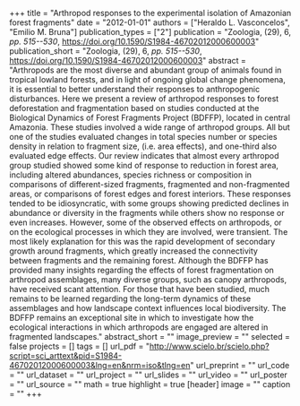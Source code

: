 +++
title = "Arthropod responses to the experimental isolation of Amazonian forest fragments"
date = "2012-01-01"
authors = ["Heraldo L. Vasconcelos", "Emilio M. Bruna"]
publication_types = ["2"]
publication = "Zoologia, (29), 6, _pp. 515--530_, https://doi.org/10.1590/S1984-46702012000600003"
publication_short = "Zoologia, (29), 6, _pp. 515--530_, https://doi.org/10.1590/S1984-46702012000600003"
abstract = "Arthropods are the most diverse and abundant group of animals found in tropical lowland forests, and in light of ongoing global change phenomena, it is essential to better understand their responses to anthropogenic disturbances. Here we present a review of arthropod responses to forest deforestation and fragmentation based on studies conducted at the Biological Dynamics of Forest Fragments Project (BDFFP), located in central Amazonia. These studies involved a wide range of arthropod groups. All but one of the studies evaluated changes in total species number or species density in relation to fragment size, (i.e. area effects), and one-third also evaluated edge effects. Our review indicates that almost every arthropod group studied showed some kind of response to reduction in forest area, including altered abundances, species richness or composition in comparisons of different-sized fragments, fragmented and non-fragmented areas, or comparisons of forest edges and forest interiors. These responses tended to be idiosyncratic, with some groups showing predicted declines in abundance or diversity in the fragments while others show no response or even increases. However, some of the observed effects on arthropods, or on the ecological processes in which they are involved, were transient. The most likely explanation for this was the rapid development of secondary growth around fragments, which greatly increased the connectivity between fragments and the remaining forest. Although the BDFFP has provided many insights regarding the effects of forest fragmentation on arthropod assemblages, many diverse groups, such as canopy arthropods, have received scant attention. For those that have been studied, much remains to be learned regarding the long-term dynamics of these assemblages and how landscape context influences local biodiversity. The BDFFP remains an exceptional site in which to investigate how the ecological interactions in which arthropods are engaged are altered in fragmented landscapes."
abstract_short = ""
image_preview = ""
selected = false
projects = []
tags = []
url_pdf = "http://www.scielo.br/scielo.php?script=sci_arttext&pid=S1984-46702012000600003&lng=en&nrm=iso&tlng=en"
url_preprint = ""
url_code = ""
url_dataset = ""
url_project = ""
url_slides = ""
url_video = ""
url_poster = ""
url_source = ""
math = true
highlight = true
[header]
image = ""
caption = ""
+++
